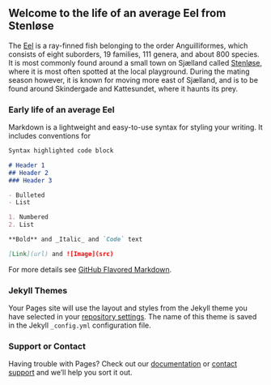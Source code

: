 ## Welcome to the life of an average Eel from Stenløse

The [Eel](https://en.wikipedia.org/wiki/Eel) is a ray-finned fish belonging to the order Anguilliformes, which consists of eight suborders, 19 families, 111 genera, and about 800 species. It is most commonly found around a small town on Sjælland called [Stenløse](https://da.wikipedia.org/wiki/Stenl%C3%B8se), where it is most often spotted at the local playground. During the mating season however, it is known for moving more east of Sjælland, and is to be found around Skindergade and Kattesundet, where it haunts its prey.





### Early life of an average Eel

Markdown is a lightweight and easy-to-use syntax for styling your writing. It includes conventions for

```markdown
Syntax highlighted code block

# Header 1
## Header 2
### Header 3

- Bulleted
- List

1. Numbered
2. List

**Bold** and _Italic_ and `Code` text

[Link](url) and ![Image](src)
```

For more details see [GitHub Flavored Markdown](https://guides.github.com/features/mastering-markdown/).

### Jekyll Themes

Your Pages site will use the layout and styles from the Jekyll theme you have selected in your [repository settings](https://github.com/fbjornstrup/Eel/settings). The name of this theme is saved in the Jekyll `_config.yml` configuration file.

### Support or Contact

Having trouble with Pages? Check out our [documentation](https://docs.github.com/categories/github-pages-basics/) or [contact support](https://support.github.com/contact) and we’ll help you sort it out.
